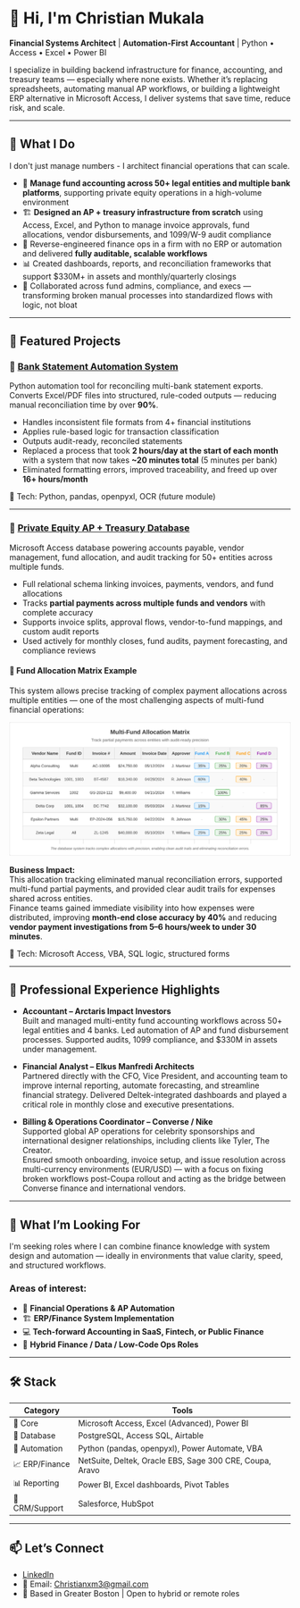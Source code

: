 # 👋 Hi, I'm Christian Mukala

**Financial Systems Architect** | **Automation-First Accountant** | Python • Access • Excel • Power BI

I specialize in building backend infrastructure for finance, accounting, and treasury teams — especially where none exists. Whether it’s replacing spreadsheets, automating manual AP workflows, or building a lightweight ERP alternative in Microsoft Access, I deliver systems that save time, reduce risk, and scale.

---

## 🧠 What I Do

I don't just manage numbers - I architect financial operations that can scale.

- 💼 **Manage fund accounting across 50+ legal entities and multiple bank platforms**, supporting private equity operations in a high-volume environment
- 🏗 **Designed an AP + treasury infrastructure from scratch** using Access, Excel, and Python to manage invoice approvals, fund allocations, vendor disbursements, and 1099/W-9 audit compliance
- 🧠 Reverse-engineered finance ops in a firm with no ERP or automation and delivered **fully auditable, scalable workflows**
- 📊 Created dashboards, reports, and reconciliation frameworks that support $330M+ in assets and monthly/quarterly closings
- 🔁 Collaborated across fund admins, compliance, and execs — transforming broken manual processes into standardized flows with logic, not bloat

---

## 🚀 Featured Projects

### 🔗 [Bank Statement Automation System](https://github.com/Christian-Mukala/Bank-Statement-Automation-System)  
Python automation tool for reconciling multi-bank statement exports.  
Converts Excel/PDF files into structured, rule-coded outputs — reducing manual reconciliation time by over **90%**.

- Handles inconsistent file formats from 4+ financial institutions  
- Applies rule-based logic for transaction classification  
- Outputs audit-ready, reconciled statements  
- Replaced a process that took **2 hours/day at the start of each month** with a system that now takes **~20 minutes total** (5 minutes per bank)  
- Eliminated formatting errors, improved traceability, and freed up over **16+ hours/month**

🧠 Tech: Python, pandas, openpyxl, OCR (future module)

---

### 🔗 [Private Equity AP + Treasury Database](https://github.com/Christian-Mukala/Private-Equity-AP-Treasury-Database)  
Microsoft Access database powering accounts payable, vendor management, fund allocation, and audit tracking for 50+ entities across multiple funds.

- Full relational schema linking invoices, payments, vendors, and fund allocations  
- Tracks **partial payments across multiple funds and vendors** with complete accuracy  
- Supports invoice splits, approval flows, vendor-to-fund mappings, and custom audit reports  
- Used actively for monthly closes, fund audits, payment forecasting, and compliance reviews

#### 🧠 Fund Allocation Matrix Example

This system allows precise tracking of complex payment allocations across multiple entities — one of the most challenging aspects of multi-fund financial operations:

![Multi-Fund Allocation Matrix](./images/allocation-matrix.svg)

**Business Impact:**  
This allocation tracking eliminated manual reconciliation errors, supported multi-fund partial payments, and provided clear audit trails for expenses shared across entities.  
Finance teams gained immediate visibility into how expenses were distributed, improving **month-end close accuracy by 40%** and reducing **vendor payment investigations from 5–6 hours/week to under 30 minutes**.

🧠 Tech: Microsoft Access, VBA, SQL logic, structured forms

---

## 💼 Professional Experience Highlights

- **Accountant – Arctaris Impact Investors**  
  Built and managed multi-entity fund accounting workflows across 50+ legal entities and 4 banks. Led automation of AP and fund disbursement processes. Supported audits, 1099 compliance, and $330M in assets under management.

- **Financial Analyst – Elkus Manfredi Architects**  
  Partnered directly with the CFO, Vice President, and accounting team to improve internal reporting, automate forecasting, and streamline financial strategy. Delivered Deltek-integrated dashboards and played a critical role in monthly close and executive presentations.

- **Billing & Operations Coordinator – Converse / Nike**  
  Supported global AP operations for celebrity sponsorships and international designer relationships, including clients like Tyler, The Creator.  
  Ensured smooth onboarding, invoice setup, and issue resolution across multi-currency environments (EUR/USD) — with a focus on fixing broken workflows post-Coupa rollout and acting as the bridge between Converse finance and international vendors.

---

## 🧭 What I’m Looking For

I'm seeking roles where I can combine finance knowledge with system design and automation — ideally in environments that value clarity, speed, and structured workflows.

### Areas of interest:
- 🔧 **Financial Operations & AP Automation**
- 🏗 **ERP/Finance System Implementation**
- 💻 **Tech-forward Accounting in SaaS, Fintech, or Public Finance**
- 🧠 **Hybrid Finance / Data / Low-Code Ops Roles**

---

## 🛠 Stack

| Category        | Tools                                                             |
|----------------|-------------------------------------------------------------------|
| 🧮 Core         | Microsoft Access, Excel (Advanced), Power BI                     |
| 💾 Database     | PostgreSQL, Access SQL, Airtable                                 |
| 🔁 Automation   | Python (pandas, openpyxl), Power Automate, VBA                   |
| 📈 ERP/Finance  | NetSuite, Deltek, Oracle EBS, Sage 300 CRE, Coupa, Aravo         |
| 📊 Reporting    | Power BI, Excel dashboards, Pivot Tables                         |
| 🔗 CRM/Support  | Salesforce, HubSpot                                              |

---

## 📫 Let’s Connect

- [LinkedIn](https://www.linkedin.com/in/Christian-mukala)  
- 📧 Email: Christianxm3@gmail.com  
- 📍 Based in Greater Boston | Open to hybrid or remote roles
